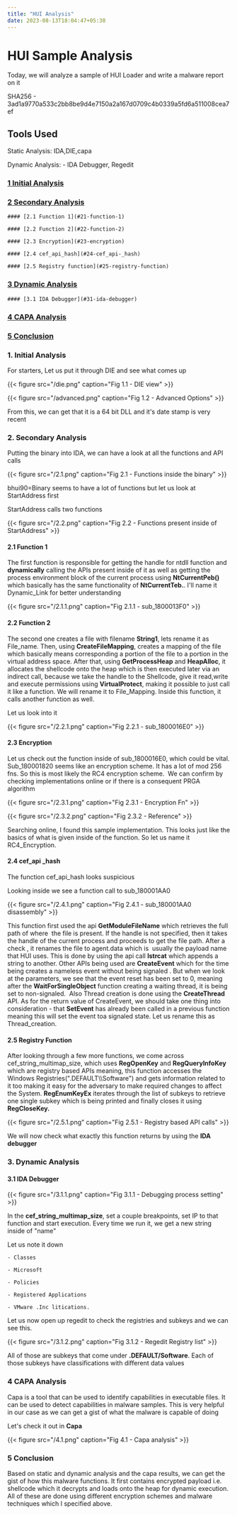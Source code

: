 ```yaml
---
title: "HUI Analysis"
date: 2023-08-13T18:04:47+05:30
---
```

# HUI Sample Analysis

Today, we will analyze a sample of HUI Loader and write a malware report on it

SHA256 - 3ad1a9770a533c2bb8be9d4e7150a2a167d0709c4b0339a5fd6a511008cea7ef

## Tools Used
Static Analysis: IDA,DIE,capa

Dynamic Analysis: - IDA Debugger, Regedit

### [1 Initial Analysis](#1-initial-analysis)

### [2 Secondary Analysis](#2-secondary-analysis)

    #### [2.1 Function 1](#21-function-1)

    #### [2.2 Function 2](#22-function-2)

    #### [2.3 Encryption](#23-encryption) 

    #### [2.4 cef_api_hash](#24-cef_api-_hash)

    #### [2.5 Registry function](#25-registry-function)

### [3 Dynamic Analysis](#3-dynamic-analysis)


    #### [3.1 IDA Debugger](#31-ida-debugger)    

### [4 CAPA Analysis](#4-capa-analysis)

### [5 Conclusion](#5-conclusion)



### 1. Initial Analysis

For starters, Let us put it through DIE and see what comes up

{{< figure src="/die.png" caption="Fig 1.1 - DIE view" >}}

{{< figure src="/advanced.png" caption="Fig 1.2 - Advanced Options" >}}

From this, we can get that it is a 64 bit DLL and it's date stamp is
very recent

### 2. Secondary Analysis

Putting the binary into IDA, we can have a look at all the functions and API calls

{{< figure src="/2.1.png" caption="Fig 2.1 - Functions inside the binary" >}}

 bhui90=Binary seems to have a lot of functions but let us look at StartAddress first

StartAddress calls two functions

{{< figure src="/2.2.png" caption="Fig 2.2 - Functions present inside of StartAddress" >}}

#### 2.1 Function 1

The first function is responsible for getting the handle for ntdll function and **dynamically** calling the APIs present inside of it as well as getting the process environment block of the current process using **NtCurrentPeb()** which basically has the same functionality of **NtCurrentTeb.**.
I'll name it Dynamic_Link for better understanding

{{< figure src="/2.1.1.png" caption="Fig 2.1.1 - sub_1800013F0" >}}


#### 2.2 Function 2

The second one creates a file with filename **String1**, lets rename it
as File_name. Then, using **CreateFileMapping**, creates a mapping of the file which
basically means corresponding a portion of the file to a portion in the virtual address
space. After that, using **GetProcessHeap** and **HeapAlloc**, it allocates the shellcode
onto the heap which is then executed later via an indirect call, because we take the
handle to the Shellcode, give it read,write and execute permissions using
**VirtualProtect**, making it possible to just call it like a function. We will rename it to
File_Mapping. Inside this function, it calls another function as well.

Let us look into it 

{{< figure src="/2.2.1.png" caption="Fig 2.2.1 - sub_1800016E0" >}}

#### 2.3 Encryption

Let us check out the function inside of sub_1800016E0, which could be
vital. Sub_180001820 seems like an encryption scheme. It has a lot of mod 256
fns. So this is most likely the RC4 encryption scheme.  We can confirm by
checking implementations online or if there is a consequent PRGA algorithm 

{{< figure src="/2.3.1.png" caption="Fig 2.3.1 - Encryption Fn" >}}

{{< figure src="/2.3.2.png" caption="Fig 2.3.2 - Reference" >}}

Searching online, I found this sample implementation. This looks just
like the basics of what is given inside of the function. So let us name
it RC4_Encryption.

#### 2.4 cef\_api \_hash

The function cef_api_hash looks suspicious 

Looking inside we see a function call to sub_180001AA0

{{< figure src="/2.4.1.png" caption="Fig 2.4.1 - sub_180001AA0 disassembly" >}}

This function first used the api **GetModuleFileName** which retrieves
the full path of where  the file is present. If the handle is not
specified, then it takes the handle of the current process and proceeds
to get the file path. After a check , it renames the file to agent.data
which is  usually the payload name that HUI uses. This is done by using
the api call **lstrcat** which appends a string to another. Other APIs
being used are **CreateEvent** which for the time being creates a
nameless event without being signaled . But when we look at the
parameters, we see that the event reset has been set to 0, meaning after
the **WaitForSingleObject** function creating a waiting thread, it is
being set to non-signaled.  Also Thread creation is done using the
**CreateThread** API. As for the return value of CreateEvent, we should
take one thing into consideration - that **SetEvent** has already been
called in a previous function meaning this will set the event toa
signaled state. Let us rename this as Thread_creation.

#### 2.5 Registry Function

After looking through a few more functions, we come across
cef_string_multimap_size, which uses **RegOpenKey** and **RegQueryInfoKey** which are registry
based APIs meaning, this function accesses the Windows Registries(".DEFAULT\\\\Software") and
gets information related to it too making it easy for the adversary to make required
changes to affect the System. **RegEnumKeyEx** iterates through the list of subkeys to
retrieve one single subkey which is being printed and finally closes it using **RegCloseKey.**

{{< figure src="/2.5.1.png" caption="Fig 2.5.1 - Registry based API calls" >}}

We will now check what exactly this function returns by using the **IDA debugger**

### 3. Dynamic Analysis

#### 3.1 IDA Debugger

{{< figure src="/3.1.1.png" caption="Fig 3.1.1 - Debugging process setting" >}}

In the **cef_string_multimap_size**, set a couple breakpoints, set IP to
that function and start execution. Every time we run it, we get a new string inside of "name"

Let us note it down

    - Classes

    - Microsoft

    - Policies

    - Registered Applications

    - VMware .Inc litications.

Let us now open up regedit to check the registries and subkeys and we can see this.

{{< figure src="/3.1.2.png" caption="Fig 3.1.2 - Regedit Registry list" >}}

All of those are subkeys that come under **.DEFAULT/Software**. Each of those subkeys have classifications with different data values

### 4 CAPA Analysis
Capa is a tool that can be used to identify capabilities in executable files. It can be used to detect capabilities in malware samples. This is very helpful in our case as we can get a gist of what the malware is capable of doing

Let's check it out in **Capa**

{{< figure src="/4.1.png" caption="Fig 4.1 - Capa analysis" >}}

### 5 Conclusion
Based on static and dynamic analysis and the capa results, 
we can get the gist of how this malware functions. It first
contains encrypted payload i.e. shellcode which it decrypts and loads
onto the heap for dynamic execution. All of these are done using
different encryption schemes and malware techniques which I specified
above. 
